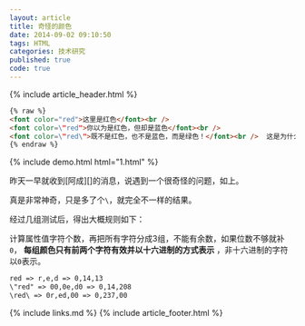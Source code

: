 ```yaml
---
layout: article
title: 奇怪的颜色
date: 2014-09-02 09:10:50
tags: HTML
categories: 技术研究
published: true
code: true
---
```


{% include article_header.html %}

```html
{% raw %}
<font color="red">这里是红色</font><br />
<font color=\"red">你以为是红色，但却是蓝色</font><br />
<font color=\"red\">既不是红色，也不是蓝色，而是绿色！</font><br />  这是为什么呢
{% endraw %}
```

{% include demo.html html="1.html" %}

昨天一早就收到[阿成][]的消息，说遇到一个很奇怪的问题，如上。

真是非常神奇，只是多了个`\`，就完全不一样的结果。

经过几组测试后，得出大概规则如下：

计算属性值字符个数，再把所有字符分成3组，不能有余数，如果位数不够就补`0`， **每组颜色只有前两个字符有效并以十六进制的方式表示** ，非十六进制的字符以`0`表示。

```html linenos
red => r,e,d => 0,14,13
\"red" => 00,0e,d0 => 0,14,208
\red\ => 0r,ed,00 => 0,237,00
```

{% include links.md %}
{% include  article_footer.html %}